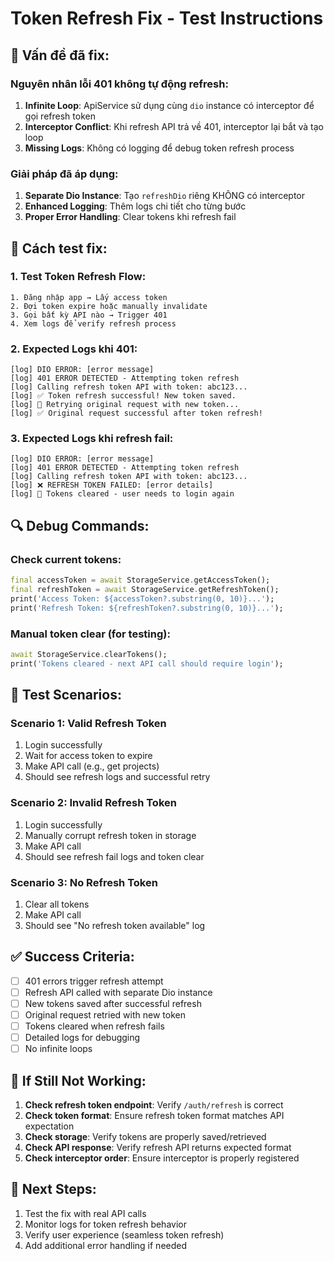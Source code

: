 # Token Refresh Fix - Test Instructions

## 🔧 **Vấn đề đã fix:**

### **Nguyên nhân lỗi 401 không tự động refresh:**
1. **Infinite Loop**: ApiService sử dụng cùng `dio` instance có interceptor để gọi refresh token
2. **Interceptor Conflict**: Khi refresh API trả về 401, interceptor lại bắt và tạo loop
3. **Missing Logs**: Không có logging để debug token refresh process

### **Giải pháp đã áp dụng:**
1. **Separate Dio Instance**: Tạo `refreshDio` riêng KHÔNG có interceptor
2. **Enhanced Logging**: Thêm logs chi tiết cho từng bước
3. **Proper Error Handling**: Clear tokens khi refresh fail

## 🧪 **Cách test fix:**

### **1. Test Token Refresh Flow:**
```
1. Đăng nhập app → Lấy access token
2. Đợi token expire hoặc manually invalidate
3. Gọi bất kỳ API nào → Trigger 401
4. Xem logs để verify refresh process
```

### **2. Expected Logs khi 401:**
```
[log] DIO ERROR: [error message]
[log] 401 ERROR DETECTED - Attempting token refresh
[log] Calling refresh token API with token: abc123...
[log] ✅ Token refresh successful! New token saved.
[log] 🔄 Retrying original request with new token...
[log] ✅ Original request successful after token refresh!
```

### **3. Expected Logs khi refresh fail:**
```
[log] DIO ERROR: [error message]
[log] 401 ERROR DETECTED - Attempting token refresh
[log] Calling refresh token API with token: abc123...
[log] ❌ REFRESH TOKEN FAILED: [error details]
[log] 🔐 Tokens cleared - user needs to login again
```

## 🔍 **Debug Commands:**

### **Check current tokens:**
```dart
final accessToken = await StorageService.getAccessToken();
final refreshToken = await StorageService.getRefreshToken();
print('Access Token: ${accessToken?.substring(0, 10)}...');
print('Refresh Token: ${refreshToken?.substring(0, 10)}...');
```

### **Manual token clear (for testing):**
```dart
await StorageService.clearTokens();
print('Tokens cleared - next API call should require login');
```

## 📱 **Test Scenarios:**

### **Scenario 1: Valid Refresh Token**
1. Login successfully
2. Wait for access token to expire
3. Make API call (e.g., get projects)
4. Should see refresh logs and successful retry

### **Scenario 2: Invalid Refresh Token**
1. Login successfully  
2. Manually corrupt refresh token in storage
3. Make API call
4. Should see refresh fail logs and token clear

### **Scenario 3: No Refresh Token**
1. Clear all tokens
2. Make API call
3. Should see "No refresh token available" log

## ✅ **Success Criteria:**

- [ ] 401 errors trigger refresh attempt
- [ ] Refresh API called with separate Dio instance
- [ ] New tokens saved after successful refresh
- [ ] Original request retried with new token
- [ ] Tokens cleared when refresh fails
- [ ] Detailed logs for debugging
- [ ] No infinite loops

## 🚨 **If Still Not Working:**

1. **Check refresh token endpoint**: Verify `/auth/refresh` is correct
2. **Check token format**: Ensure refresh token format matches API expectation
3. **Check storage**: Verify tokens are properly saved/retrieved
4. **Check API response**: Verify refresh API returns expected format
5. **Check interceptor order**: Ensure interceptor is properly registered

## 📝 **Next Steps:**

1. Test the fix with real API calls
2. Monitor logs for token refresh behavior
3. Verify user experience (seamless token refresh)
4. Add additional error handling if needed
